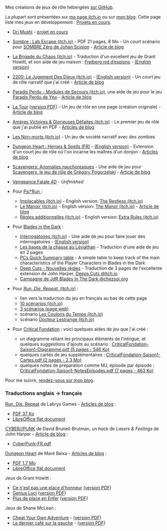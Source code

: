 Mes créations de jeux de rôle hébergées [sur GitHub](https://github.com/Lucas-C/jdr/).

La plupart sont présentées sur [ma page itch.io](https://lucas-c.itch.io/)
ou sur [mon blog](https://chezsoi.org/lucas/blog/pages/jeux-de-role.html).
Cette page liste mes jeux en développement : [Projets en cours](https://chezsoi.org/lucas/blog/pages/projets-en-cours.html).

- [Ori Mushi](OriMushi) - [projet en cours](https://chezsoi.org/lucas/blog/projets-en-cours.html)
- [Sombre : Lab Escape (itch.io)](https://lucas-c.itch.io/sombre-lab-escape) - PDF 21 pages, 8 Mo - Un court scénario pour [SOMBRE Zéro de Johan Scipion](https://www.terresetranges.net/sombre.html) - [Article de blog](https://chezsoi.org/lucas/blog/sombre-lab-escape.html)
- [La Brigade du Chaos (itch.io)](https://lucas-c.itch.io/la-brigade-du-chaos) - Traduction d'un excellent jeu de Grant Howitt, et son aide de jeu maison : [Freiberg nid d’espions](https://lucas-c.itch.io/la-brigade-du-chaos-freiberg-nid-despions) - [(English version)](https://lucas-c.itch.io/havoc-brigade-freiberg-spy-nest)
- [2200: Le Jugement Des Dieux (itch.io)](https://lucas-c.itch.io/2200-le-jugement-des-dieux) - [(English version)](2200_le_jugement_des_dieux/2200_the_gods_judgement.html) - Un court jeu de rôle narratif que j'ai créé - [Article de blog](https://chezsoi.org/lucas/blog/2200-le-jugement-des-dieux.html)
- [Paradis Perdu - Modules de Secours (itch.io)](https://lucas-c.itch.io/modules-de-secours), une aide de jeu pour le jeu [Paradis Perdu de Yno](https://www.misterfrankenstein.com/wordpress/?p=5388) - [Article de blog](https://chezsoi.org/lucas/blog/modules-de-secours.html)
- [La Tour](latour) ([version PDF](https://chezsoi.org/s/LaTourPDFDownload)) - Un jeu de rôle en une page (création originale) - [Article de blog](https://chezsoi.org/lucas/blog/la-tour-et-cheat-your-own-adventure.html)
- [Amères Victoires & Glorieuses Défaites (itch.io)](https://lucas-c.itch.io/ameres-victoires-glorieuses-defaites) - Le premier jeu de rôle que j'ai publié en PDF - [Articles de blog](https://chezsoi.org/lucas/blog/tag/ameres-victoires-glorieuses-defaites.html)
- [Les Non-morts (itch.io)](https://lucas-c.itch.io/les-non-morts) - Un jeu de société narratif avec des zombies
- [Dungeon Heart : Heroes & Spells (FR)](DungeonHeartHeroesAndSpells) - [(English version)](DungeonHeartHeroesAndSpells/DungeonHeartHeroesAndSpells_en.html) - Extension d'un court jeu de rôle où l'on incarne les maîtres d'un donjon - [Articles de blog](https://chezsoi.org/lucas/blog/tag/dungeon-heart.html)
- [Scavengers: Anomalies nauchoresques](scavengers) - Une aide de jeu pour [Scavengers, le jeu de rôle de Grégory Pogorzelski](http://awarestudios.blogspot.com/2014/01/scavengers.html) - [Article de blog](https://chezsoi.org/lucas/blog/scavengers-anomalies-nauchoresques.html)
- [Vengeance Fatale 4D](VengeanceFatale4D) - _Unfinished_

- Pour [Psi*Run ](https://electric-goat.net/products/1) :
  * [Implacables (itch.io)](https://lucas-c.itch.io/psirun-implacables) - English version: [The Restless (itch.io)](https://lucas-c.itch.io/psirun-the-restless)
  * [Le Manoir (itch.io)](https://lucas-c.itch.io/psirun-le-manoir) - English version: [The Manor (itch.io)](https://lucas-c.itch.io/psirun-the-manor) - [Article de blog](https://chezsoi.org/lucas/blog/psirun-le-manoir.html)
  * [Règles additionnelles (itch.io)](https://lucas-c.itch.io/psirun-regles-additionnelles) - English version: [Extra Rules (itch.io)](https://lucas-c.itch.io/psirun-extra-rules)

- Pour [Blades in the Dark](https://fr.wikipedia.org/wiki/Blades_in_the_Dark) :
  * [Interrogatoires (itch.io)](https://lucas-c.itch.io/blades-in-the-dark-interrogatoires) - Une aide de jeu pour faire jouer des interrogatoires - [(English version)](https://lucas-c.itch.io/blades-in-the-dark-interrogation)
  * [Les bases de la chasse au Léviathan](https://lucas-c.github.io/jdr/BladesInTheDark/BitD-LesBasesDeLaChasseAuLeviathan.pdf) - Traduction d'une aide de jeu en 2 pages
  * [PCs Quick Summary table](https://lucas-c.github.io/jdr/BladesInTheDark/BitD-PCsQuickSummary.pdf) - A simple table to keep track of the main characteristics of the Player Characters in Blades in the Dark
  * [Deep Cuts - Nouvelles règles](https://lucas-c.github.io/jdr/BladesInTheDark/BitD-DeepCuts-NouvellesRegles.pdf) - Traduction de 3 pages de l'excellente extension de John Harper, [Deeps Cuts @itch.io](https://johnharper.itch.io/deep-cuts)
  * [Campagne de JdR Blades In The Dark @chezsoi.org](https://chezsoi.org/lucas/blog/pages/jdr-blades-in-the-dark.html)

- Pour [_Run. Die. Repeat._ (itch.io)](https://labrysgames.itch.io/run-die-repeat) :
  * lien vers la traduction du jeu en français au bas de cette page
  * [10 scénarios (itch.io)](https://lucas-c.itch.io/10-scenarios-pour-run-die-repeat)
  * [3 scénarios (page web)](RunDieRepeat/RunDieRepeat-scenarios2-FR.html)
  * scénario [Les Couloirs du Temps (itch.io)](https://lucas-c.itch.io/les-couloirs-du-temps)
  * scénario [Docteur Lestrange (itch.io)](https://lucas-c.itch.io/docteur-lestrange)

- Pour [Critical Fondation](https://www.gigamic-adds.com/game/critical/foundation) :
voici quelques aides de jeu que j'ai créé :
  * un diagramme reliant les principaux éléments de l'intrigue, et quelques suggestions d'ajouts au scénario : [CriticalFondation-Saison1-Diagramme.pdf (5 pages - 546 Ko)](https://lucas-c.github.io/jdr/CriticalFondation/CriticalFondation-Saison1-Diagramme.pdf)
  * quelques cartes de jeu supplémentaires : [CriticalFondation-Saison1-Cartes.pdf (2 pages - 2,3 Mo)](https://lucas-c.github.io/jdr/CriticalFondation/CriticalFondation-Saison1-Cartes.pdf)
  * quelques notes de préparation comme MJ, épisode par épisode : [CriticalFondation-Saison1-NotesEpisodes.pdf (7 pages - 463 Ko)](https://lucas-c.github.io/jdr/CriticalFondation/CriticalFondation-Saison1-NotesEpisodes.pdf)

<!-- [Allegoria](Allegoria) -->
<!-- [AmnesicFantasy](AmnesicFantasy) -->
<!-- [chimera](chimera) -->
<!-- [dedale](dedale) -->
<!-- [EscapeGame](EscapeGame) -->
<!-- [LadyBlackbird](LadyBlackbird) -->
<!-- [MMM](MMM) -->
<!-- [Pathfinder](Pathfinder) -->
<!-- [PorteObjectifCartes](poc/PorteObjectifCartes.html) -->
<!-- [Sous Terre](sous-terre) -->

Pour me suivre, [rendez-vous sur mon blog](https://chezsoi.org/lucas/blog/).


<h3 id="translations">Traductions anglais → français</h3>

[Run. Die. Repeat](https://labrysgames.itch.io/run-die-repeat) de Labrys Games - [Articles de blog](https://chezsoi.org/lucas/blog/tag/run-die-repeat.html) :

- [PDF 37 Ko](https://chezsoi.org/s/RDRfrdirectPDFdownload)
- [LibreOffice flat document](RunDieRepeat/RunDieRepeat-FR.fodt)

[CYBER//PUNK](https://dbb-8.itch.io/cyberpunk) de David Brunell-Brutman, un _hack_ de _Lasers & Feelings_ de John Harper - [Article de blog](https://chezsoi.org/lucas/blog/cyberpunk.html) :

- [CyberPunk-FR.pdf](https://chezsoi.org/s/CyberPunkFrPDFdownload)

[Dungeon Heart](https://mare-baixa.itch.io/dungeon-heart) de Maré Baixa - [Articles de blog](https://chezsoi.org/lucas/blog/tag/dungeon-heart.html) :

- [PDF 1.7 Mo](https://chezsoi.org/s/DungeonHeartHeroesAndSpells16DirectPDFdownload)
- [LibreOffice flat document](DungeonHeartHeroesAndSpells/Dungeon%20Heart%20B%26W%20v1.6%20fr.fodg)


Jeux de Grant Howitt :

- [Ce n'est pas une place d'honneur](ce-nest-pas-une-place-dhonneur) ([version PDF](https://github.com/Lucas-C/jdr/releases/download/ce-nest-pas-une-place-dhonneur-v1.3/ce-nest-pas-une-place-dhonneur-v1.3.pdf))
- [Genius Loci](genius-loci) ([version PDF](https://chezsoi.org/s/GeniusLociDirectPDFDownload))
- [Plus de place en Enfer](plus-de-place-en-enfer) ([version PDF](https://chezsoi.org/s/PdPeEDirectPDFDownload))

Jeux de Shane McLean :

- [Cheat Your Own Adventure](CheatYourOwnAdventure) - ([version PDF](https://chezsoi.org/s/CYOAPDFDownload))
- [Le dernier café sur la gauche](LeDernierCafeSurLaGauche.html) - ([version PDF](https://chezsoi.org/s/LDCSLGPDFDownload))
